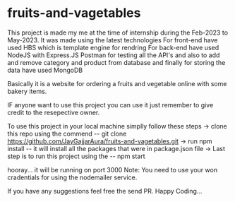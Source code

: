 # fruits-and-vagetables

This project is made my me at the time of internship during the Feb-2023 to May-2023.
It was made using the latest technologies
For front-end have used HBS which is template engine for rendring
For back-end have used NodeJS with Express.JS
Postman for testing all the API's and also to add and remove category and product from database
and finally for storing the data have used MongoDB

Basically it is a website for ordering a fruits and vegetable online with some bakery items.

IF anyone want to use this project you can use it just remember to give credit to the resepective owner.

To use this project in your local machine simplly follow these steps
-> clone this repo using the commend -- git clone https://github.com/JayGajjarAura/fruits-and-vagetables.git 
-> run npm install -- it will install all the packages that were in package.json file
-> Last step is to run this project using the -- npm start 

hooray... it will be running on port 3000 
Note: You need to use your won cradentials for using the nodemailer service.

If you have any suggestions feel free the send PR.
Happy Coding...
